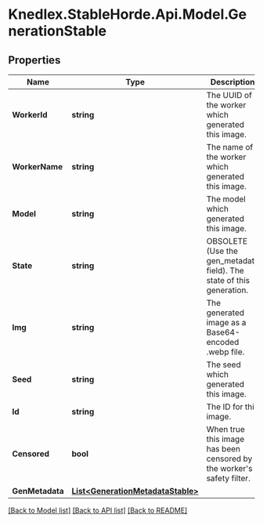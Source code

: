 # Knedlex.StableHorde.Api.Model.GenerationStable

## Properties

Name | Type | Description | Notes
------------ | ------------- | ------------- | -------------
**WorkerId** | **string** | The UUID of the worker which generated this image. | [optional] 
**WorkerName** | **string** | The name of the worker which generated this image. | [optional] 
**Model** | **string** | The model which generated this image. | [optional] 
**State** | **string** | OBSOLETE (Use the gen_metadata field). The state of this generation. | [default to StateEnum.Ok]
**Img** | **string** | The generated image as a Base64-encoded .webp file. | [optional] 
**Seed** | **string** | The seed which generated this image. | [optional] 
**Id** | **string** | The ID for this image. | [optional] 
**Censored** | **bool** | When true this image has been censored by the worker&#39;s safety filter. | [optional] 
**GenMetadata** | [**List&lt;GenerationMetadataStable&gt;**](GenerationMetadataStable.md) |  | [optional] 

[[Back to Model list]](../README.md#documentation-for-models) [[Back to API list]](../README.md#documentation-for-api-endpoints) [[Back to README]](../README.md)


